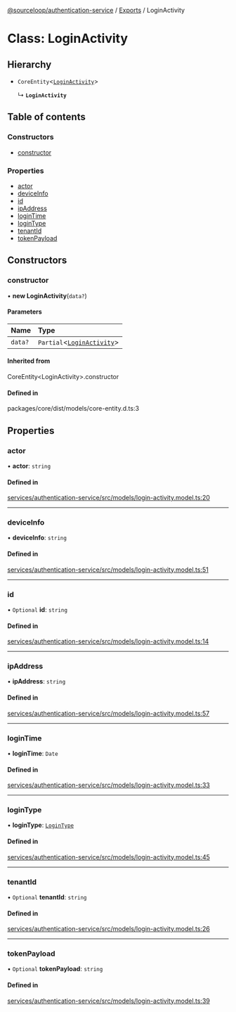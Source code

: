 [@sourceloop/authentication-service](../README.md) / [Exports](../modules.md) / LoginActivity

# Class: LoginActivity

## Hierarchy

- `CoreEntity`<[`LoginActivity`](LoginActivity.md)\>

  ↳ **`LoginActivity`**

## Table of contents

### Constructors

- [constructor](LoginActivity.md#constructor)

### Properties

- [actor](LoginActivity.md#actor)
- [deviceInfo](LoginActivity.md#deviceinfo)
- [id](LoginActivity.md#id)
- [ipAddress](LoginActivity.md#ipaddress)
- [loginTime](LoginActivity.md#logintime)
- [loginType](LoginActivity.md#logintype)
- [tenantId](LoginActivity.md#tenantid)
- [tokenPayload](LoginActivity.md#tokenpayload)

## Constructors

### constructor

• **new LoginActivity**(`data?`)

#### Parameters

| Name | Type |
| :------ | :------ |
| `data?` | `Partial`<[`LoginActivity`](LoginActivity.md)\> |

#### Inherited from

CoreEntity<LoginActivity\>.constructor

#### Defined in

packages/core/dist/models/core-entity.d.ts:3

## Properties

### actor

• **actor**: `string`

#### Defined in

[services/authentication-service/src/models/login-activity.model.ts:20](https://github.com/sourcefuse/loopback4-microservice-catalog/blob/93a7f917/services/authentication-service/src/models/login-activity.model.ts#L20)

___

### deviceInfo

• **deviceInfo**: `string`

#### Defined in

[services/authentication-service/src/models/login-activity.model.ts:51](https://github.com/sourcefuse/loopback4-microservice-catalog/blob/93a7f917/services/authentication-service/src/models/login-activity.model.ts#L51)

___

### id

• `Optional` **id**: `string`

#### Defined in

[services/authentication-service/src/models/login-activity.model.ts:14](https://github.com/sourcefuse/loopback4-microservice-catalog/blob/93a7f917/services/authentication-service/src/models/login-activity.model.ts#L14)

___

### ipAddress

• **ipAddress**: `string`

#### Defined in

[services/authentication-service/src/models/login-activity.model.ts:57](https://github.com/sourcefuse/loopback4-microservice-catalog/blob/93a7f917/services/authentication-service/src/models/login-activity.model.ts#L57)

___

### loginTime

• **loginTime**: `Date`

#### Defined in

[services/authentication-service/src/models/login-activity.model.ts:33](https://github.com/sourcefuse/loopback4-microservice-catalog/blob/93a7f917/services/authentication-service/src/models/login-activity.model.ts#L33)

___

### loginType

• **loginType**: [`LoginType`](../enums/LoginType.md)

#### Defined in

[services/authentication-service/src/models/login-activity.model.ts:45](https://github.com/sourcefuse/loopback4-microservice-catalog/blob/93a7f917/services/authentication-service/src/models/login-activity.model.ts#L45)

___

### tenantId

• `Optional` **tenantId**: `string`

#### Defined in

[services/authentication-service/src/models/login-activity.model.ts:26](https://github.com/sourcefuse/loopback4-microservice-catalog/blob/93a7f917/services/authentication-service/src/models/login-activity.model.ts#L26)

___

### tokenPayload

• `Optional` **tokenPayload**: `string`

#### Defined in

[services/authentication-service/src/models/login-activity.model.ts:39](https://github.com/sourcefuse/loopback4-microservice-catalog/blob/93a7f917/services/authentication-service/src/models/login-activity.model.ts#L39)
